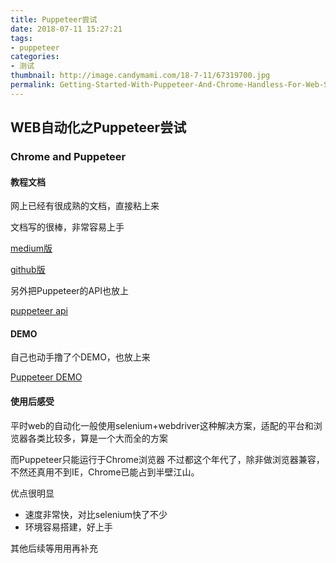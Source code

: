 ```yaml
---
title: Puppeteer尝试
date: 2018-07-11 15:27:21
tags:
- puppeteer
categories:
- 测试
thumbnail: http://image.candymami.com/18-7-11/67319700.jpg
permalink: Getting-Started-With-Puppeteer-And-Chrome-Handless-For-Web-Scraping
---
```


WEB自动化之Puppeteer尝试
----

### Chrome and Puppeteer

#### 教程文档

网上已经有很成熟的文档，直接粘上来

文档写的很棒，非常容易上手

[medium版](https://medium.com/@e_mad_ehsan/getting-started-with-puppeteer-and-chrome-headless-for-web-scrapping-6bf5979dee3e)

[github版](https://github.com/emadehsan/thal)

另外把Puppeteer的API也放上

[puppeteer api](https://github.com/GoogleChrome/puppeteer/blob/master/docs/api.md)

#### DEMO

自己也动手撸了个DEMO，也放上来

[Puppeteer DEMO](https://github.com/yangeren/puppeteer_demo)

#### 使用后感受

平时web的自动化一般使用selenium+webdriver这种解决方案，适配的平台和浏览器各类比较多，算是一个大而全的方案

而Puppeteer只能运行于Chrome浏览器
不过都这个年代了，除非做浏览器兼容，不然还真用不到IE，Chrome已能占到半壁江山。

优点很明显

- 速度非常快，对比selenium快了不少
- 环境容易搭建，好上手

其他后续等用用再补充